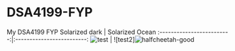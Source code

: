 # DSA4199-FYP
 My DSA4199 FYP
Solarized dark             |  Solarized Ocean
:-------------------------:|:-------------------------:
![test](![halfcheetah-bad](https://user-images.githubusercontent.com/65672421/222123494-e20353be-ffff-412d-bb24-ee108ab59a13.gif)
)  |  ![test2]![halfcheetah-good](https://user-images.githubusercontent.com/65672421/222123513-bdb72a42-c7df-459d-aa8c-43981fc07277.gif)


